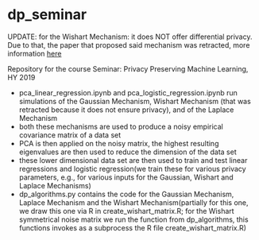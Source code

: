 # dp_seminar

UPDATE: for the Wishart Mechanism: it does NOT offer differential privacy. Due to that, the paper that proposed said mechanism was retracted, more information [here](https://ergodicity.net/2017/04/07/retraction-for-symmetric-matrix-perturbation-for-differentially-private-principal-component-analysis-icassp-2016/)

Repository for the course Seminar: Privacy Preserving Machine Learning, HY 2019  

- pca_linear_regression.ipynb and pca_logistic_regression.ipynb run simulations of the Gaussian Mechanism, Wishart Mechanism (that was retracted because it does not ensure privacy), and of the Laplace Mechanism 
- both these mechanisms are used to produce a noisy empirical covariance matrix of a data set  
- PCA is then applied on the noisy matrix, the highest resulting eigenvalues are then used to reduce the dimension of the data set   
- these lower dimensional data set are then used to train and test linear regressions and logistic regression(we train these for various privacy parameters, e.g., for various inputs for the Gaussian, Wishart and Laplace Mechanisms)  
- dp_algorithms.py contains the code for the Gaussian Mechanism, Laplace Mechanism and the Wishart Mechanism(partially for this one, we draw this one via R in create_wishart_matrix.R; for the Wishart symmetrical noise matrix we run the function from dp_algorithms, this functions invokes as a subprocess the R file create_wishart_matrix.R)  
